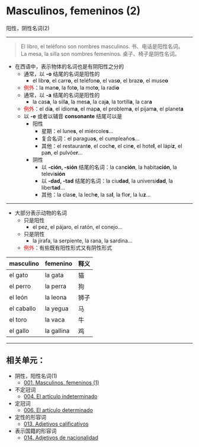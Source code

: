 # Masculinos, femeninos (2)
阳性，阴性名词(2)

----

> El libro, el teléfono son nombres masculinos. 书、电话是阳性名词。
> <br>
> La mesa, la silla son nombres femeninos. 桌子、椅子是阴性名词。

* 在西语中，表示物体的名词也是有阴阳性之分的
  * 通常，以 **-o** 结尾的名词是阳性的
    * el libr**o**, el carr**o**, el teléfon**o**, el vas**o**, el braz**o**, el muse**o**
  * <font color="red">例外</font>：la man**o**, la fot**o**, la mot**o**, la radi**o**
  * 通常，以 **-a** 结尾的名词是阳性的
    * la cas**a**, la sill**a**, la mes**a**, la caj**a**, la tortill**a**, la car**a**
  * <font color="red">例外</font>：el dí**a**, el idiom**a**, el map**a**, el problem**a**, el pijam**a**, el planet**a**
  * 以 **-e** 或者以辅音 **consonante** 结尾可以是
    * 阳性
      * 星期：el lune**s**, el miércole**s**...
      * 复合名词：el paragua**s**, el cumpleaño**s**...
      * 其他：el restaurant**e**, el coch**e**, el cin**e**, el hote**l**, el lápi**z**, el pa**n**, el pulvóe**r**...
    * 阴性
      * 以 **-ción, -sión** 结尾的名词：la can**ción**, la habita**ción**, la televi**sión**
      * 以 **-dad, -tad** 结尾的名词：la ciu**dad**, la universi**dad**, la liber**tad**...
      * 其他：la clas**e**, la lech**e**, la sa**l**, la flo**r**, la lu**z**...

---

* 大部分表示动物的名词
  * 只是阳性
    * el pez, el pájaro, el ratón, el conejo...
  * 只是阴性
    * la jirafa, la serpiente, la rana, la sardina...
  * <font color="red">例外</font>：有些既有阳性形式又有阴性形式

masculino |femenino | 释义
--- | --- | ---
el gato | la gata | 猫
el perro | la perra | 狗
el león | la leona | 狮子
el caballo | la yegua | 马
el toro | la vaca | 牛
el gallo | la gallina | 鸡  

----

## 相关单元：
- 阴性，阳性名词(1)
  - [001. Masculinos, femeninos (1)](notes/001-el-hijo-la-hija.md)
- 不定冠词
  - [004. El artículo indeterminado](notes/004-un-una-unos-unas.md)
- 定冠词
  - [006. El artículo determinado](notes/006-el-la-los-las.md)
- 定性的形容词
  - [013. Adjetivos calificativos](notes/013-un-coche-pequeño.md)
- 表示国籍的形容词
  - [014. Adjetivos de nacionalidad](notes/014-una-amiga-chilena.md)
